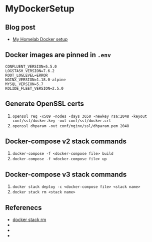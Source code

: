 # MyDockerSetup

## Blog post
* [My Homelab Docker setup](https://holdmybeersecurity.com/2020/05/15/my-homelab-docker-setup/)

## Docker images are pinned in `.env`
```
CONFLUENT_VERSION=5.5.0
LOGSTASH_VERSION=7.6.2
ROOT_LOGLEVEL=ERROR
NGINX_VERSION=1.18.0-alpine
MYSQL_VERSION=5.7
KOLIDE_FLEET_VERSION=2.5.0
```

## Generate OpenSSL certs
1. `openssl req -x509 -nodes -days 3650 -newkey rsa:2048 -keyout conf/ssl/docker.key -out conf/ssl/docker.crt`
1. `openssl dhparam -out conf/nginx/ssl/dhparam.pem 2048`

## Docker-compose v2 stack commands
1. `docker-compose -f <docker-compose file> build`
1. `docker-compose -f <docker-compose file> up`

## Docker-compose v3 stack commands
1. `docker stack deploy -c <docker-compose file> <stack name>`
1. `docker stack rm <stack name>`

## Referenecs
* [docker stack rm](https://docs.docker.com/engine/reference/commandline/stack_rm/)
* []()
* []()
* []()